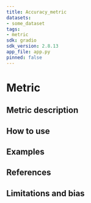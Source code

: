 ```yaml
---
title: Accuracy_metric
datasets:
- some_dataset
tags:
- metric
sdk: gradio
sdk_version: 2.8.13
app_file: app.py
pinned: false
---
```


# Metric

## Metric description

## How to use

## Examples 

## References 

## Limitations and bias